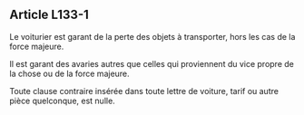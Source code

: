 Article L133-1
----
Le voiturier est garant de la perte des objets à transporter, hors les cas de la
force majeure.

Il est garant des avaries autres que celles qui proviennent du vice propre de la
chose ou de la force majeure.

Toute clause contraire insérée dans toute lettre de voiture, tarif ou autre
pièce quelconque, est nulle.
